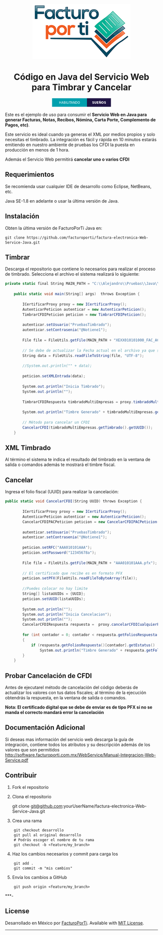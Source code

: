 <div align="center">

![banner](img/GitHub.png)

# Código en Java del Servicio Web  para Timbrar y Cancelar

![Java badge](img/subtitulo-badge.png)

</div>

Este es el ejemplo de uso para consumir el **Servicio Web en Java  para generar Facturas, Notas, Recibos, Nómina, Carta Porte, Complemento de Pagos, etc)**.

Este servicio es ideal cuando ya generas el XML por medios propios y solo necesitas el timbrado. La integración es fácil y rápida en 10 minutos estarás emitiendo en nuestro ambiente de pruebas los CFDI la puesta en producción en menos de 1 hora.

Además el Servicio Web permitirá **cancelar uno o varios CFDI**

## Requerimientos

Se recomienda usar cualquier IDE de desarrollo como Eclipse, NetBeans, etc. 

Java SE-1.8 en adelante o usar la última versión de Java.

## Instalación

Obten la última versión de FacturoPorTi Java en:

    git clone https://github.com/facturoporti/factura-electronica-Web-Service-Java.git


## Timbrar

Descarga el repositorio que contiene lo necesarios para realizar el proceso de timbrado. Selecciona el archivo  el sistema realizará lo siguiente: 

```csharp
private static final String MAIN_PATH = "C:\\Alejandro\\Pruebas\\Java\\src\\resources\\";
	  
	public static void main(String[] args)  throws Exception {
		
		ICertificarProxy proxy = new ICertificarProxy();
		AutenticarPeticion autenticar = new AutenticarPeticion();
		TimbrarCFDIPeticion peticion = new TimbrarCFDIPeticion();
		
		autenticar.setUsuario("PruebasTimbrado");		
		autenticar.setContrasenia("@Notiene1");
		
		File file = FileUtils.getFile(MAIN_PATH + "XEXX010101000_FAC_AC2_20190524.xml");

   	    // Se debe de actualizar la Fecha actual en el archivo ya que si no marcara error de timbrado
   	    String data = FileUtils.readFileToString(file, "UTF-8");
   	 
   	    //System.out.println("" + data);   
   	       	    
		peticion.setXMLEntrada(data);
				
		System.out.println("Inicia Timbrado");
        System.out.println("");
    	 
		TimbrarCFDIRespuesta timbradoMultiEmpresas = proxy.timbradoMultiEmpresas(autenticar, peticion);
		
		System.out.println("Timbre Generado" + timbradoMultiEmpresas.getTimbrado().getTimbreXML()); 
				
		// Método para cancelar un CFDI
		CancelarCFDI(timbradoMultiEmpresas.getTimbrado().getUUID());		
	}
```

## XML Timbrado

Al término el sistema te indica el resultado del timbrado en la ventana de salida o comandos además te mostrará el timbre fiscal.


## Cancelar

Ingresa el folio fiscal (UUID) para realizar la cancelación: 

```csharp
public static void CancelarCFDI(String UUID) throws Exception {
	
		ICertificarProxy proxy = new ICertificarProxy();
		AutenticarPeticion autenticar = new AutenticarPeticion();
		CancelarCFDIPACPeticion peticion = new CancelarCFDIPACPeticion();
		
		autenticar.setUsuario("PruebasTimbrado");		
		autenticar.setContrasenia("@Notiene1");
		
		peticion.setRFC("AAA010101AAA");
		peticion.setPassword("12345678a");
		
		File file = FileUtils.getFile(MAIN_PATH + "AAA010101AAA.pfx");

   	    // El certificado que recibe es en formato PFX     
		peticion.setPFX(FileUtils.readFileToByteArray(file));
				
		//Puedes colocar no hay limite 
		String[] listaUUIDs = {UUID};
		peticion.setUUID(listaUUIDs);
		
	   	System.out.println("");
		System.out.println("Inicia Cancelacion");
		System.out.println("");
		CancelarCFDIRespuesta respuesta =  proxy.cancelarCFDICualquierPAC(autenticar, peticion);
		
		for (int contador = 0; contador < respuesta.getFoliosRespuesta().length; contador++)
	    {
            if (respuesta.getFoliosRespuesta()[contador].getEstatus() != null)
            	System.out.println("Timbre Generado" + respuesta.getFoliosRespuesta()[contador].getEstatus().getDescripcion());             
	    }					         
	}
```

## Probar Cancelación de CFDI

Antes de ejecutarel método de cancelación del código deberás de actualizar los valores con tus datos fiscales; al término de la ejecución obtendrás la respuesta, en la ventana de salida o comandos.

**Nota: El certificado digital que se debe de enviar es de tipo PFX si no se manda el correcto mandará error la cancelación**

## Documentación Adicional

Si deseas mas información del servicio web descarga la guía de integración,   contiene todos los atributos y su descripción además de los valores que son permitidos http://software.facturoporti.com.mx/WebService/Manual-Integracion-Web-Service.pdf



## Contribuir

1. Fork el repositorio 

2. Clona el repositorio

    git clone git@github.com:yourUserName/factura-electronica-Web-Service-Java.git


3. Crea una rama 
```
    git checkout desarrollo
    git pull al original desarrollo
    # Podrás escoger el nombre de tu rama
    git checkout -b <feature/my_branch>
```
4. Haz los cambios necesarios y commit para carga los
```
    git add .
    git commit -m "mis cambios"
```
5. Envía los cambios a GitHub
```
    git push origin <feature/my_branch>
```

***-

## License

Desarrollado en México por [FacturoPorTi](https://www.FacturoPorTi.com). Available with [MIT License](LICENSE).
****


